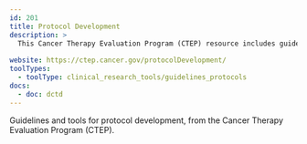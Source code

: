 ```yaml
---
id: 201
title: Protocol Development
description: >
  This Cancer Therapy Evaluation Program (CTEP) resource includes guidelines and tools for protocol development.
  
website: https://ctep.cancer.gov/protocolDevelopment/
toolTypes:
  - toolType: clinical_research_tools/guidelines_protocols
docs:
  - doc: dctd
---
```

Guidelines and tools for protocol development, from the Cancer Therapy Evaluation Program (CTEP).